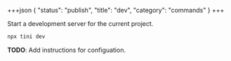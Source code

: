 +++json
{
  "status": "publish",
  "title": "dev",
  "category": "commands"
}
+++

Start a development server for the current project.

```bash
npx tini dev
```

**TODO**: Add instructions for configuation.
